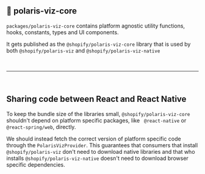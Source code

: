 <br/>

## 🧠 polaris-viz-core

`packages/polaris-viz-core` contains platform agnostic utility functions, hooks, constants, types and UI components.

It gets published as the `@shopify/polaris-viz-core` library that is used by both `@shopify/polaris-viz` and `@shopify/polaris-viz-native`


<br/>
<hr/>
<br/>

## Sharing code between React and React Native

To keep the bundle size of the libraries small, `@shopify/polaris-viz-core` shouldn't depend on platform specific packages, like ` @react-native` or `@react-spring/web`, directly.

We should instead fetch the correct version of platform specific code through the `PolarisVizProvider`. This guarantees that consumers that install `@shopify/polaris-viz` don't need to download native libraries and that who installs `@shopify/polaris-viz-native` doesn't need to download browser specific dependencies.


<!-- TODO explain how PolarisVizProvider gets re-exported by polaris-viz and polaris-viz-native -->



